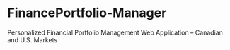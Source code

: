 # FinancePortfolio-Manager
Personalized Financial Portfolio Management Web Application – Canadian and U.S. Markets
